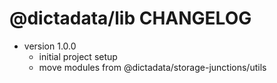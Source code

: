 # @dictadata/lib CHANGELOG

- version 1.0.0
  - initial project setup
  - move modules from @dictadata/storage-junctions/utils
